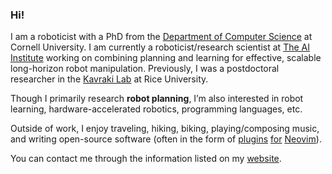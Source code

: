 ### Hi!

I am a roboticist with a PhD from the [Department of Computer Science](https://www.cs.cornell.edu)
at Cornell University. I am currently a roboticist/research scientist at [The AI Institute](https://theaiinstitute.com/) working on combining planning and learning for effective, scalable long-horizon robot manipulation. Previously, I was a postdoctoral researcher in the [Kavraki Lab](http://kavrakilab.org/) at Rice University.

Though I primarily research **robot planning**, I’m also interested in robot learning, hardware-accelerated robotics, programming languages, etc.

Outside of work, I enjoy traveling, hiking, biking, playing/composing music, and writing open-source software (often in the form of [plugins](https://github.com/wbthomason/packer.nvim) [for](https://github.com/wbthomason/pdf-scribe.nvim) [Neovim](https://github.com/nvim-lua/lsp-status.nvim)).

You can contact me through the information listed on my [website](https://wbthomason.com/).
